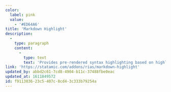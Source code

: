 ```yaml
---
color:
  label: pink
  value:
    - '#ED64A6'
title: 'Markdown Highlight'
description:
  -
    type: paragraph
    content:
      -
        type: text
        text: 'Provides pre-rendered syntax highlighting based on highlight.js, no need for any extra JavaScript to get some color in your code samples.'
link: 'https://statamic.com/addons/rias/markdown-highlight'
updated_by: abbd2c61-7cd8-4904-b11c-37488fbe0eac
updated_at: 1611849572
id: f9113836-23c5-407c-8cd4-3c333b79254a
---
```


